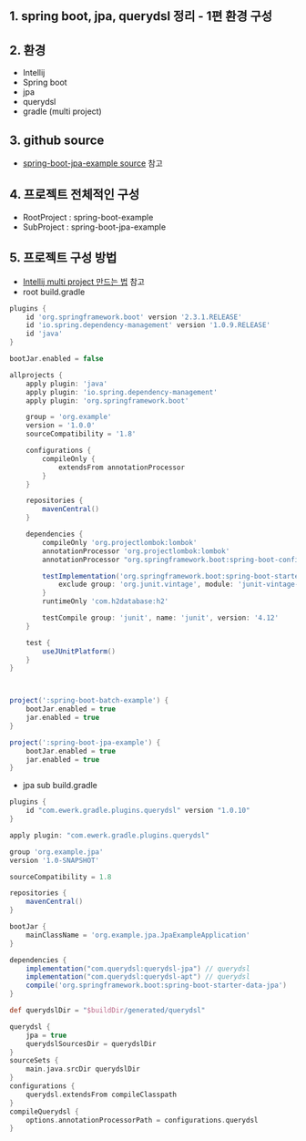 ## 1. spring boot, jpa, querydsl 정리 - 1편 환경 구성

## 2. 환경 
- Intellij
- Spring boot
- jpa
- querydsl
- gradle (multi project) 

## 3. github source
- [spring-boot-jpa-example source](https://github.com/leechoongyon/spring-boot-example/tree/master/spring-boot-jpa-example) 참고

## 4. 프로젝트 전체적인 구성
- RootProject : spring-boot-example
- SubProject : spring-boot-jpa-example

## 5. 프로젝트 구성 방법
- [Intellij multi project 만드는 법](https://leechoongyon.github.io/posts/intellij-gradle-multi-project) 참고
- root build.gradle
```groovy
plugins {
    id 'org.springframework.boot' version '2.3.1.RELEASE'
    id 'io.spring.dependency-management' version '1.0.9.RELEASE'
    id 'java'
}

bootJar.enabled = false

allprojects {
    apply plugin: 'java'
    apply plugin: 'io.spring.dependency-management'
    apply plugin: 'org.springframework.boot'

    group = 'org.example'
    version = '1.0.0'
    sourceCompatibility = '1.8'

    configurations {
        compileOnly {
            extendsFrom annotationProcessor
        }
    }

    repositories {
        mavenCentral()
    }

    dependencies {
        compileOnly 'org.projectlombok:lombok'
        annotationProcessor 'org.projectlombok:lombok'
        annotationProcessor "org.springframework.boot:spring-boot-configuration-processor"

        testImplementation('org.springframework.boot:spring-boot-starter-test') {
            exclude group: 'org.junit.vintage', module: 'junit-vintage-engine'
        }
        runtimeOnly 'com.h2database:h2'

        testCompile group: 'junit', name: 'junit', version: '4.12'
    }

    test {
        useJUnitPlatform()
    }
}



project(':spring-boot-batch-example') {
    bootJar.enabled = true
    jar.enabled = true
}

project(':spring-boot-jpa-example') {
    bootJar.enabled = true
    jar.enabled = true
}

```


- jpa sub build.gradle

```groovy
plugins {
    id "com.ewerk.gradle.plugins.querydsl" version "1.0.10"
}

apply plugin: "com.ewerk.gradle.plugins.querydsl"

group 'org.example.jpa'
version '1.0-SNAPSHOT'

sourceCompatibility = 1.8

repositories {
    mavenCentral()
}

bootJar {
    mainClassName = 'org.example.jpa.JpaExampleApplication'
}

dependencies {
    implementation("com.querydsl:querydsl-jpa") // querydsl
    implementation("com.querydsl:querydsl-apt") // querydsl
    compile('org.springframework.boot:spring-boot-starter-data-jpa')
}

def querydslDir = "$buildDir/generated/querydsl"

querydsl {
    jpa = true
    querydslSourcesDir = querydslDir
}
sourceSets {
    main.java.srcDir querydslDir
}
configurations {
    querydsl.extendsFrom compileClasspath
}
compileQuerydsl {
    options.annotationProcessorPath = configurations.querydsl
}
```


